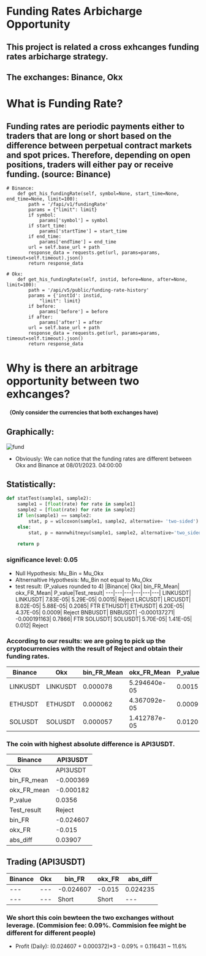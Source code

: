 # Funding Rates Arbicharge Opportunity

## This project is related a cross exhcanges funding rates arbicharge strategy. 
## The exchanges: Binance, Okx

# What is Funding Rate?
## Funding rates are periodic payments either to traders that are long or short based on the difference between perpetual contract markets and spot prices. Therefore, depending on open positions, traders will either pay or receive funding. (source: Binance)

```
# Binance:
    def get_his_fundingRate(self, symbol=None, start_time=None, end_time=None, limit=100):
        path = '/fapi/v1/fundingRate'
        params = {"limit": limit}
        if symbol:
            params['symbol'] = symbol
        if start_time:
            params['startTime'] = start_time
        if end_time:
            params['endTime'] = end_time
        url = self.base_url + path
        response_data = requests.get(url, params=params, timeout=self.timeout).json()
        return response_data

# Okx:
    def get_his_fundingRate(self, instid, before=None, after=None, limit=100):
        path = '/api/v5/public/funding-rate-history'
        params = {'instId': instid,
            "limit": limit}
        if before:
            params['before'] = before
        if after:
            params['after'] = after
        url = self.base_url + path
        response_data = requests.get(url, params=params, timeout=self.timeout).json()
        return response_data

```

# Why is there an arbitrage opportunity between two exhcanges?
#### （Only consider the currencies that both exchanges have)
## Graphically:
![fund](https://github.com/zih0206/Crypto_Trading/assets/122567368/9beab9e2-3879-4777-8d7b-1c4a757a7381)
* Obviously: We can notice that the funding rates are different between Okx and Binance at 08/01/2023. 04:00:00

## Statistically: 
```python
def statTest(sample1, sample2):
    sample1 = [float(rate) for rate in sample1]
    sample2 = [float(rate) for rate in sample2]
    if len(sample1) == sample2:
        stat, p = wilcoxon(sample1, sample2, alternative= 'two-sided')
    else:
        stat, p = mannwhitneyu(sample1, sample2, alternative='two_sided')
    
    return p
```
### significance level: 0.05 
* Null Hypothesis: Mu_Bin = Mu_Okx
* Altnernaltive Hypothesis: Mu_Bin not equal to Mu_Okx
* test result: (P_values rounded to 4)
  |Binance| Okx|	bin_FR_Mean|	okx_FR_Mean| P_value|Test_result|
  ---|---|---|---|---|---|
  LINKUSDT|	LINKUSDT|	7.83E-05|	5.29E-05|	0.0015|	Reject
  LRCUSDT|	LRCUSDT|	8.02E-05|	5.88E-05|	0.2085|	FTR
  ETHUSDT|	ETHUSDT|	6.20E-05|	4.37E-05|	0.0009|	Reject
  BNBUSDT|	BNBUSDT|	-0.000137271|	-0.000191163|	0.7866|	FTR
  SOLUSDT|	SOLUSDT|	5.70E-05|	1.41E-05|	0.012|	Reject



### According to our results: we are going to pick up the cryptocurrencies with the result of Reject and obtain their funding rates.

|Binance| Okx| bin_FR_Mean|	okx_FR_Mean| P_value|Test_result|	bin_FR|	okx_FR|	abs_diff|
---|---|---|---|---|---|---|---|---|
LINKUSDT|   LINKUSDT|     0.000078|  5.294640e-05|   0.0015|      Reject|    0.000100| -0.000080|  1.804008e-04
ETHUSDT|    ETHUSDT|     0.000062|  4.367092e-05|   0.0009|      Reject|      0.000100|  0.000083|  1.697876e-05
SOLUSDT|    SOLUSDT|     0.000057|  1.412787e-05|   0.0120|      Reject|     0.000100|  0.000061|  3.900329e-05

### The coin with highest absolute difference is API3USDT.

|Binance|        API3USDT|
|---|---|
Okx|          API3USDT|
bin_FR_mean|   -0.000369
okx_FR_mean|   -0.000182
P_value     |     0.0356
Test_result  |    Reject
bin_FR  |      -0.024607
okx_FR   |     -0.015
abs_diff  |     0.03907

## Trading (API3USDT)
|Binance| Okx| bin_FR  | okx_FR   | abs_diff  |
---|---|---|---|---|
---|--- |-0.024607|-0.015|0.024235
--- |--- | Short| Short|---||

### We short this coin bewteen the two exchanges without leverage. (Commision fee: 0.09%. Commision fee might be different for different people)
* Profit (Daily): (0.024607 + 0.000372)*3 - 0.09% = 0.116431 ~ 11.6%
  





